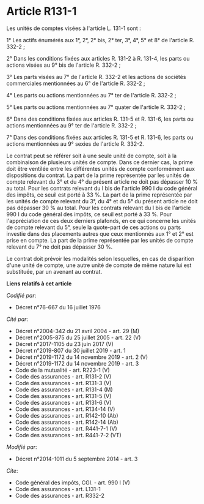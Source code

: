 # Article R131-1

Les unités de comptes visées à l'article L. 131-1 sont : 

1° Les actifs énumérés aux 1°, 2°, 2° bis, 2° ter, 3°, 4°, 5° et 8° de l'article R. 332-2 ; 

2° Dans les conditions fixées aux articles R. 131-2 à R. 131-4, les parts ou actions visées au 9° bis de l'article R.
332-2 ; 

3° Les parts visées au 7° de l'article R. 332-2 et les actions de sociétés commerciales mentionnées au 6° de l'article R.
332-2 ; 

4° Les parts ou actions mentionnées au 7° ter de l'article R. 332-2 ; 

5° Les parts ou actions mentionnées au 7° quater de l'article R. 332-2 ; 

6° Dans des conditions fixées aux articles R. 131-5 et R. 131-6, les parts ou actions mentionnées au 9° ter de l'article R.
332-2 ; 

7° Dans des conditions fixées aux articles R. 131-5 et R. 131-6, les parts ou actions mentionnées au 9° sexies de l'article
R. 332-2. 

Le contrat peut se référer soit à une seule unité de compte, soit à la combinaison de plusieurs unités de compte. Dans ce
dernier cas, la prime doit être ventilée entre les différentes unités de compte conformément aux dispositions du contrat. La
part de la prime représentée par les unités de compte relevant du 3° et du 4° du présent article ne doit pas dépasser 10 % au
total. Pour les contrats relevant du I bis de l'article 990 I du code général des impôts, ce seuil est porté à 33 %. La part
de la prime représentée par les unités de compte relevant du 3°, du 4° et du 5° du présent article ne doit pas dépasser 30 %
au total. Pour les contrats relevant du I bis de l'article 990 I du code général des impôts, ce seuil est porté à 33 %. Pour
l'appréciation de ces deux derniers plafonds, en ce qui concerne les unités de compte relevant du 5°, seule la quote-part de
ces actions ou parts investie dans des placements autres que ceux mentionnés aux 1° et 2° est prise en compte. La part de la
prime représentée par les unités de compte relevant du 7° ne doit pas dépasser 30 %. 

Le contrat doit prévoir les modalités selon lesquelles, en cas de disparition d'une unité de compte, une autre unité de
compte de même nature lui est substituée, par un avenant au contrat.

**Liens relatifs à cet article**

_Codifié par_:

  - Décret n°76-667 du 16 juillet 1976

_Cité par_:

  - Décret n°2004-342 du 21 avril 2004 - art. 29 (M)
  - Décret n°2005-875 du 25 juillet 2005 - art. 22 (V)
  - Décret n°2017-1105 du 23 juin 2017 (V)
  - Décret n°2019-807 du 30 juillet 2019 - art. 1
  - Décret n°2019-1172 du 14 novembre 2019 - art. 2 (V)
  - Décret n°2019-1172 du 14 novembre 2019 - art. 3
  - Code de la mutualité - art. R223-1 (V)
  - Code des assurances - art. R131-2 (V)
  - Code des assurances - art. R131-3 (V)
  - Code des assurances - art. R131-4 (M)
  - Code des assurances - art. R131-5 (V)
  - Code des assurances - art. R131-6 (V)
  - Code des assurances - art. R134-14 (V)
  - Code des assurances - art. R142-10 (Ab)
  - Code des assurances - art. R142-14 (Ab)
  - Code des assurances - art. R441-7-1 (V)
  - Code des assurances - art. R441-7-2 (VT)

_Modifié par_:

  - Décret n°2014-1011 du 5 septembre 2014 - art. 3

_Cite_:

  - Code général des impôts, CGI. - art. 990 I (V)
  - Code des assurances - art. L131-1
  - Code des assurances - art. R332-2
